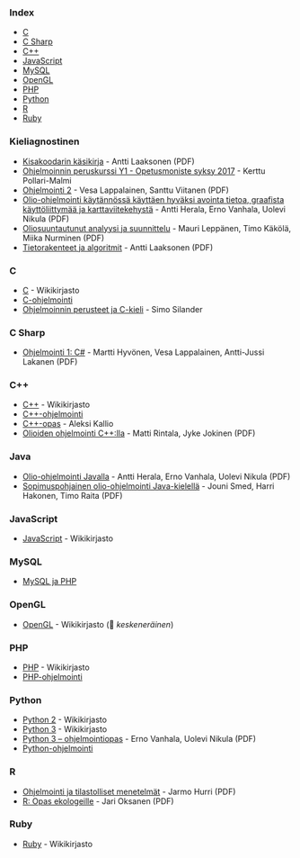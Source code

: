 ### Index

-   [C](#c)
-   [C Sharp](#c-sharp)
-   [C++](#cpp)
-   [JavaScript](#javascript)
-   [MySQL](#mysql)
-   [OpenGL](#opengl)
-   [PHP](#php)
-   [Python](#python)
-   [R](#r)
-   [Ruby](#ruby)

### Kieliagnostinen

-   [Kisakoodarin käsikirja](https://www.cs.helsinki.fi/u/ahslaaks/kkkk.pdf) - Antti Laaksonen (PDF)
-   [Ohjelmoinnin peruskurssi Y1 - Opetusmoniste syksy 2017](https://grader.cs.hut.fi/static/y1/) - Kerttu Pollari-Malmi
-   [Ohjelmointi 2](https://jyx.jyu.fi/bitstream/handle/123456789/47415/978-951-39-4624-1.pdf) - Vesa Lappalainen, Santtu Viitanen (PDF)
-   [Olio-ohjelmointi käytännössä käyttäen hyväksi avointa tietoa, graafista käyttöliittymää ja karttaviitekehystä](http://urn.fi/URN:ISBN:978-952-265-756-5) - Antti Herala, Erno Vanhala, Uolevi Nikula (PDF)
-   [Oliosuuntautunut analyysi ja suunnittelu](https://jyx.jyu.fi/bitstream/handle/123456789/49293/oasmoniste.pdf) - Mauri Leppänen, Timo Käkölä, Miika Nurminen (PDF)
-   [Tietorakenteet ja algoritmit](https://www.cs.helsinki.fi/u/ahslaaks/tirakirja/) - Antti Laaksonen (PDF)

### C

-   [C](https://fi.wikibooks.org/wiki/C) - Wikikirjasto
-   [C-ohjelmointi](http://www.ohjelmointiputka.net/oppaat/opas.php?tunnus=c_esittaja)
-   [Ohjelmoinnin perusteet ja C-kieli](http://cs.stadia.fi/~silas/ohjelmointi/c_opas) - Simo Silander

### C Sharp

-   [Ohjelmointi 1: C#](https://jyx.jyu.fi/bitstream/handle/123456789/47417/978-951-39-4859-7.pdf) - Martti Hyvönen, Vesa Lappalainen, Antti-Jussi Lakanen (PDF)

<h3 id="cpp">C++</h3>

-   [C++](https://fi.wikibooks.org/wiki/C%2B%2B) - Wikikirjasto
-   [C++-ohjelmointi](https://www.ohjelmointiputka.net/oppaat/opas.php?tunnus=cpp_ohj_01)
-   [C++-opas](http://www.nic.funet.fi/c++opas/) - Aleksi Kallio
-   [Olioiden ohjelmointi C++:lla](http://www.cs.tut.fi/~oliot/kirja/olioiden-ohjelmointi-uusin.pdf) - Matti Rintala, Jyke Jokinen (PDF)

### Java

-   [Olio-ohjelmointi Javalla](http://urn.fi/URN:ISBN:978-952-265-754-1) - Antti Herala, Erno Vanhala, Uolevi Nikula (PDF)
-   [Sopimuspohjainen olio-ohjelmointi Java-kielellä](http://staff.cs.utu.fi/staff/jouni.smed/SHR07-SPOO.pdf) - Jouni Smed, Harri Hakonen, Timo Raita (PDF)

### JavaScript

-   [JavaScript](https://fi.wikibooks.org/wiki/JavaScript) - Wikikirjasto

### MySQL

-   [MySQL ja PHP](https://www.ohjelmointiputka.net/oppaat/opas.php?tunnus=mysqlphp01)

### OpenGL

-   [OpenGL](https://fi.wikibooks.org/wiki/OpenGL) - Wikikirjasto (:construction: _keskeneräinen_)

### PHP

-   [PHP](https://fi.wikibooks.org/wiki/PHP) - Wikikirjasto
-   [PHP-ohjelmointi](http://www.ohjelmointiputka.net/oppaat/opas.php?tunnus=php_01)

### Python

-   [Python 2](https://fi.wikibooks.org/wiki/Python_2) - Wikikirjasto
-   [Python 3](https://fi.wikibooks.org/wiki/Python_3) - Wikikirjasto
-   [Python 3 – ohjelmointiopas](http://urn.fi/URN:ISBN:978-952-214-970-1) - Erno Vanhala, Uolevi Nikula (PDF)
-   [Python-ohjelmointi](http://www.ohjelmointiputka.net/oppaat/opas.php?tunnus=python3_01)

### R

-   [Ohjelmointi ja tilastolliset menetelmät](https://users.syk.fi/~jhurri/otm/) - Jarmo Hurri (PDF)
-   [R: Opas ekologeille](https://web.archive.org/web/20160814115908/http://cc.oulu.fi/~tilel/rltk04/Rekola.pdf) - Jari Oksanen (PDF)

### Ruby

-   [Ruby](https://fi.wikibooks.org/wiki/Ruby) - Wikikirjasto
